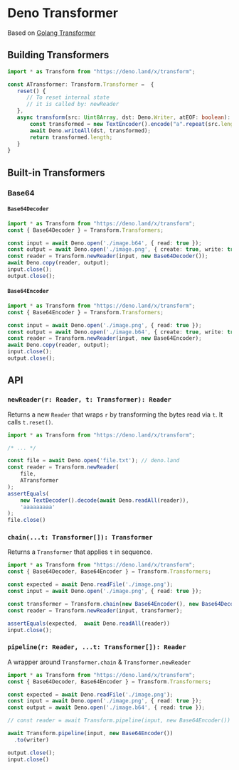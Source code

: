 # Deno Transformer

Based on [Golang Transformer](https://godoc.org/golang.org/x/text/transform?tab=doc#Transformer)


## Building Transformers

```ts
import * as Transform from "https://deno.land/x/transform";

const ATransformer: Transform.Transformer =  {
   reset() {
      // To reset internal state
      // it is called by: newReader
   },
   async transform(src: Uint8Array, dst: Deno.Writer, atEOF: boolean): Promise<number | null> {
       const transformed = new TextEncoder().encode("a".repeat(src.length));
       await Deno.writeAll(dst, transformed);
       return transformed.length;
   }
}
```


## Built-in Transformers


### Base64

#### `Base64Decoder`
```ts
import * as Transform from "https://deno.land/x/transform";
const { Base64Decoder } = Transform.Transformers;

const input = await Deno.open('./image.b64', { read: true });
const output = await Deno.open('./image.png', { create: true, write: true });
const reader = Transform.newReader(input, new Base64Decoder());
await Deno.copy(reader, output);
input.close();
output.close();
```

#### `Base64Encoder`
```ts
import * as Transform from "https://deno.land/x/transform";
const { Base64Encoder } = Transform.Transformers;

const input = await Deno.open('./image.png', { read: true });
const output = await Deno.open('./image.b64', { create: true, write: true });
const reader = Transform.newReader(input, new Base64Encoder);
await Deno.copy(reader, output);
input.close();
output.close();
```

## API


### `newReader(r: Reader, t: Transformer): Reader`

Returns a new `Reader` that wraps `r` by transforming the bytes read via `t`. It calls `t.reset()`.

```ts
import * as Transform from "https://deno.land/x/transform";

/* ... */

const file = await Deno.open('file.txt'); // deno.land
const reader = Transform.newReader(
    file,
    ATransformer
);
assertEquals(
    new TextDecoder().decode(await Deno.readAll(reader)),
    'aaaaaaaaa'
);
file.close()
```

### `chain(...t: Transformer[]): Transformer`

Returns a `Transformer` that applies `t` in sequence.

```ts
import * as Transform from "https://deno.land/x/transform";
const { Base64Decoder, Base64Encoder } = Transform.Transformers;

const expected = await Deno.readFile('./image.png');
const input = await Deno.open('./image.png', { read: true });

const transformer = Transform.chain(new Base64Encoder(), new Base64Decoder())
const reader = Transform.newReader(input, transformer);

assertEquals(expected,  await Deno.readAll(reader))
input.close();
```

### `pipeline(r: Reader, ...t: Transformer[]): Reader`

A wrapper around `Transformer.chain` & `Transformer.newReader`

```ts
import * as Transform from "https://deno.land/x/transform";
const { Base64Decoder, Base64Encoder } = Transform.Transformers;

const expected = await Deno.readFile('./image.png');
const input = await Deno.open('./image.png', { read: true });
const output = await Deno.open('./image.b64', { read: true });

// const reader = await Transform.pipeline(input, new Base64Encoder())

await Transform.pipeline(input, new Base64Encoder())
  .to(writer)

output.close();
input.close()
```